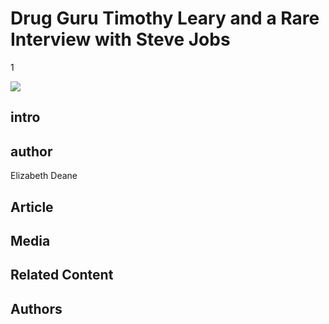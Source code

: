 # Drug Guru Timothy Leary and a Rare Interview with Steve Jobs

1

![](https://s3.amazonaws.com/openvault.wgbh.org/scholar_exhibits/boring_and_sachs/boring_and_sachs_554x340.png)

## intro


## author

Elizabeth Deane

## Article


## Media

[](http://localhost:3000/catalog?f[scholar_exhibits][]=leary_and_jobs)

## Related Content


## Authors

